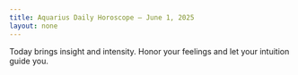 ```yaml
---
title: Aquarius Daily Horoscope – June 1, 2025
layout: none
---
```


Today brings insight and intensity. Honor your feelings and let your intuition guide you.
